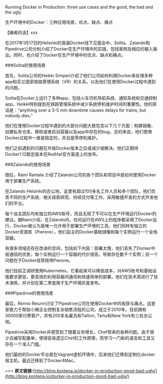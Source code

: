 
Running Docker in Production: three use cases and the good, the bad and the ugly

生产环境中的Docker：三种应用场景，优点、缺点、痛点

【编者的话】xxx

在2017年1月17日的Helsinki的首届Docker线下见面会中，Solita、Zalando和Pipedrive公司分别介绍了Docker在生产环境中的实践，包括案例及相应的输入输出。同时，也介绍了Docker在生产环境中的优点、缺点和痛点。

###Solita的使用场景

首先，Solita公司的Heikki Simperi介绍了他们公司如何利用Docker来处理多种app和芬兰国家铁路管理系统（VR）的关系，以及他们在使用Docker过程中遇到的问题。

Solita在Docker上运行了多种app，包括火车司机导航系统、通知系统和交通控制app。Heikki特别提到在铁路管理系统中减少系统停机维护时间的重要性。他的原话是：“anything over a 3-5 min downtime causes delays for trains, but nobody dies.”

他们在使用Docker过程中遇到的大部分问题大致包含以下几个方面：构建镜像、创建私有仓库、移除或者启动容器以及app中存在的bug。总的来说，他们使用Docker过程中一直是稳定的，并且是零停机维护。

他们之前遇到的问题在升级Docker版本之后或减少或解决。他们正期待Docker1.12稳定版本在RedHat官方渠道上的发布。

###Zalando的使用场景

随后，Rami Rantala 介绍了Zalando公司的各个团队和项目中是如何使用Docker用于部署生产系统。

在Zalando Helsinki的办公地，这里有超过100多名工作人员和多个团队，他们负责不同的生产系统、相关探索研究、持续交付等工作，采用敏捷开发的方式开发他们的平台。

每个自主团队均有独立的AWS账号，而且无视了不可以在生产环境运行Docker的建议。据Rami介绍，在Zalando内，任何运行在AWS上的程序都采用了Docker运行，Docker被认为是唯一允许用于部署生产环境的工具。他们同样有独立的Docker资源库（Pierone），他们自主的Docker基础镜像和每个实例运行一个全栈容器。

有很多领域还存在改进的空间，包括如下内容：部署太慢，他们丢失了Docker中层通信的优势，每个实例运行一个容器的代价很高，导致存在数千个实例；另一个问题在于Docker经常拖垮Pierone。

他们目前正调研使用Kubernetes，它看起来可以降低成本，对AWS账号和基础设施要求更低，更高效的利用容器间通信和快速简单的部署。他们在技术周进行了技术演练，并计划在第二季度用于生产环境灰度发布。

###Pipedrive的使用场景

最后，Renno Reiurm讨论了Pipedrive公司在使用Docker中的收获与痛点。这是家致力于帮助小微企业控制复杂销售流程的公司，成立于2010年，目前拥有30000家付费客户，并有200多名雇员和Tallinn, Tartu和New York有三处办公地。

Pipedrive采用Docker并感受到了随着业务增长，Chef带来的各种问题。由于很少去编写配置单，使得容易遗忘Chef的工作原理，而学习一门新的语言和工具又存在一个准入门槛。

他们最初的Docker平台是在Vagrant虚机环境中，后来他们迁移到定制化docker宿主机，最近迁移到了Docker4Mac。
















































===
**原文链接:**[http://blog.kontena.io/docker-in-production-good-bad-ugly/](http://blog.kontena.io/docker-in-production-good-bad-ugly/)
